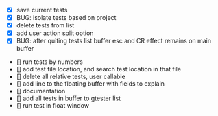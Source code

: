 - [x] save current tests
- [x] BUG: isolate tests based on project
- [x] delete tests from list
- [x] add user action split option 
- [x] BUG: after quiting tests list buffer esc and CR effect remains on main buffer
- [] run tests by numbers
- [] add test file location, and search test location in that file
- [] delete all  relative tests, user callable
- [] add line to the floating buffer with fields to explain
- [] documentation
- [] add all tests in buffer to  gtester list
- [] run test in float window

